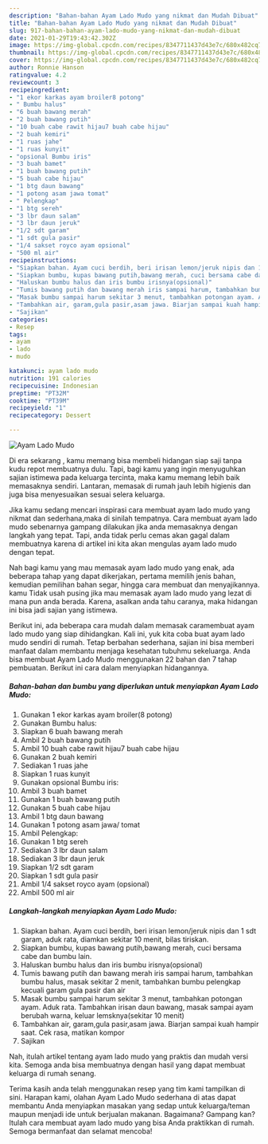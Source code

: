 ```yaml
---
description: "Bahan-bahan Ayam Lado Mudo yang nikmat dan Mudah Dibuat"
title: "Bahan-bahan Ayam Lado Mudo yang nikmat dan Mudah Dibuat"
slug: 917-bahan-bahan-ayam-lado-mudo-yang-nikmat-dan-mudah-dibuat
date: 2021-01-29T19:43:42.302Z
image: https://img-global.cpcdn.com/recipes/8347711437d43e7c/680x482cq70/ayam-lado-mudo-foto-resep-utama.jpg
thumbnail: https://img-global.cpcdn.com/recipes/8347711437d43e7c/680x482cq70/ayam-lado-mudo-foto-resep-utama.jpg
cover: https://img-global.cpcdn.com/recipes/8347711437d43e7c/680x482cq70/ayam-lado-mudo-foto-resep-utama.jpg
author: Ronnie Hanson
ratingvalue: 4.2
reviewcount: 3
recipeingredient:
- "1 ekor karkas ayam broiler8 potong"
- " Bumbu halus"
- "6 buah bawang merah"
- "2 buah bawang putih"
- "10 buah cabe rawit hijau7 buah cabe hijau"
- "2 buah kemiri"
- "1 ruas jahe"
- "1 ruas kunyit"
- "opsional Bumbu iris"
- "3 buah bamet"
- "1 buah bawang putih"
- "5 buah cabe hijau"
- "1 btg daun bawang"
- "1 potong asam jawa tomat"
- " Pelengkap"
- "1 btg sereh"
- "3 lbr daun salam"
- "3 lbr daun jeruk"
- "1/2 sdt garam"
- "1 sdt gula pasir"
- "1/4 sakset royco ayam opsional"
- "500 ml air"
recipeinstructions:
- "Siapkan bahan. Ayam cuci berdih, beri irisan lemon/jeruk nipis dan 1 sdt garam, aduk rata, diamkan sekitar 10 menit, bilas tiriskan."
- "Siapkan bumbu, kupas bawang putih,bawang merah, cuci bersama cabe dan bumbu lain."
- "Haluskan bumbu halus dan iris bumbu irisnya(opsional)"
- "Tumis bawang putih dan bawang merah iris sampai harum, tambahkan bumbu halus, masak sekitar 2 menit, tambahkan bumbu pelengkap kecuali garam gula pasir dan air"
- "Masak bumbu sampai harum sekitar 3 menut, tambahkan potongan ayam. Aduk rata. Tambahkan irisan daun bawang, masak sampai ayam berubah warna, keluar lemsknya(sekitar 10 menit)"
- "Tambahkan air, garam,gula pasir,asam jawa. Biarjan sampai kuah hampir saat. Cek rasa, matikan kompor"
- "Sajikan"
categories:
- Resep
tags:
- ayam
- lado
- mudo

katakunci: ayam lado mudo 
nutrition: 191 calories
recipecuisine: Indonesian
preptime: "PT32M"
cooktime: "PT39M"
recipeyield: "1"
recipecategory: Dessert

---
```



![Ayam Lado Mudo](https://img-global.cpcdn.com/recipes/8347711437d43e7c/680x482cq70/ayam-lado-mudo-foto-resep-utama.jpg)

Di era  sekarang , kamu memang bisa membeli hidangan siap saji tanpa kudu repot membuatnya dulu. Tapi, bagi kamu yang ingin menyuguhkan sajian istimewa pada keluarga tercinta, maka kamu memang lebih baik memasaknya sendiri. Lantaran, memasak di rumah jauh lebih higienis dan juga bisa menyesuaikan sesuai selera keluarga.

Jika kamu sedang mencari inspirasi cara membuat ayam lado mudo yang nikmat dan sederhana,maka di sinilah tempatnya. Cara membuat ayam lado mudo  sebenarnya gampang dilakukan jika anda memasaknya dengan langkah yang tepat. Tapi, anda tidak perlu cemas akan gagal dalam membuatnya 
karena di artikel ini kita akan mengulas ayam lado mudo dengan tepat.  



Nah bagi kamu yang mau memasak ayam lado mudo yang enak, ada beberapa tahap yang dapat dikerjakan, pertama memilih jenis bahan, kemudian pemilihan bahan segar, hingga cara membuat dan menyajikannya. kamu Tidak usah pusing jika mau memasak ayam lado mudo yang lezat di mana pun anda berada. Karena, asalkan anda  tahu caranya, maka hidangan ini bisa jadi sajian yang istimewa.

Berikut ini, ada beberapa cara mudah dalam memasak caramembuat ayam lado mudo yang siap dihidangkan. Kali ini, yuk kita coba buat ayam lado mudo sendiri di rumah. Tetap berbahan sederhana, sajian ini bisa memberi manfaat dalam membantu menjaga kesehatan tubuhmu sekeluarga. Anda bisa membuat Ayam Lado Mudo menggunakan 22 bahan dan 7 tahap pembuatan. Berikut ini cara dalam menyiapkan hidangannya.

<!--inarticleads1-->

##### Bahan-bahan dan bumbu yang diperlukan untuk menyiapkan Ayam Lado Mudo:

1. Gunakan 1 ekor karkas ayam broiler(8 potong)
1. Gunakan  Bumbu halus:
1. Siapkan 6 buah bawang merah
1. Ambil 2 buah bawang putih
1. Ambil 10 buah cabe rawit hijau7 buah cabe hijau
1. Gunakan 2 buah kemiri
1. Sediakan 1 ruas jahe
1. Siapkan 1 ruas kunyit
1. Gunakan opsional Bumbu iris:
1. Ambil 3 buah bamet
1. Gunakan 1 buah bawang putih
1. Gunakan 5 buah cabe hijau
1. Ambil 1 btg daun bawang
1. Gunakan 1 potong asam jawa/ tomat
1. Ambil  Pelengkap:
1. Gunakan 1 btg sereh
1. Sediakan 3 lbr daun salam
1. Sediakan 3 lbr daun jeruk
1. Siapkan 1/2 sdt garam
1. Siapkan 1 sdt gula pasir
1. Ambil 1/4 sakset royco ayam (opsional)
1. Ambil 500 ml air




<!--inarticleads2-->

##### Langkah-langkah menyiapkan Ayam Lado Mudo:

1. Siapkan bahan. Ayam cuci berdih, beri irisan lemon/jeruk nipis dan 1 sdt garam, aduk rata, diamkan sekitar 10 menit, bilas tiriskan.
1. Siapkan bumbu, kupas bawang putih,bawang merah, cuci bersama cabe dan bumbu lain.
1. Haluskan bumbu halus dan iris bumbu irisnya(opsional)
1. Tumis bawang putih dan bawang merah iris sampai harum, tambahkan bumbu halus, masak sekitar 2 menit, tambahkan bumbu pelengkap kecuali garam gula pasir dan air
1. Masak bumbu sampai harum sekitar 3 menut, tambahkan potongan ayam. Aduk rata. Tambahkan irisan daun bawang, masak sampai ayam berubah warna, keluar lemsknya(sekitar 10 menit)
1. Tambahkan air, garam,gula pasir,asam jawa. Biarjan sampai kuah hampir saat. Cek rasa, matikan kompor
1. Sajikan




Nah, itulah artikel tentang  ayam lado mudo  yang praktis dan mudah versi kita. Semoga anda bisa membuatnya dengan hasil yang dapat membuat keluarga di rumah senang. 

Terima kasih anda telah menggunakan resep yang tim kami tampilkan di sini. Harapan kami, olahan  Ayam Lado Mudo sederhana di atas dapat membantu Anda menyiapkan masakan yang sedap untuk keluarga/teman maupun menjadi ide untuk berjualan makanan. Bagaimana? Gampang kan? Itulah cara membuat ayam lado mudo yang bisa Anda praktikkan di rumah. Semoga bermanfaat dan selamat mencoba!


